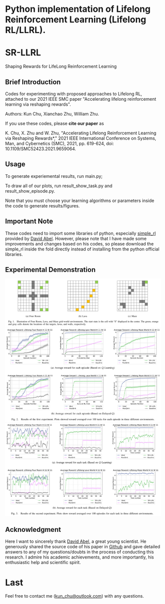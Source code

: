 # Python implementation of Lifelong Reinforcement Learning (Lifelong RL/LLRL). 

# SR-LLRL
Shaping Rewards for LifeLong Reinforcement Learning

## Brief Introduction
Codes for experimenting with proposed approaches to Lifelong RL, attached to our 2021 IEEE SMC paper "Accelerating lifelong reinforcement learning via reshaping rewards".

Authors: Kun Chu, Xianchao Zhu, William Zhu.

If you use these codes, please **cite our paper** as

K. Chu, X. Zhu and W. Zhu, "Accelerating Lifelong Reinforcement Learning via Reshaping Rewards*," 2021 IEEE International Conference on Systems, Man, and Cybernetics (SMC), 2021, pp. 619-624, doi: 10.1109/SMC52423.2021.9659064.

## Usage
To generate experiemental results, run main.py; 

To draw all of our plots, run result_show_task.py and result_show_episode.py. 

Note that you must choose your learning algorithms or parameters inside the code to generate results/figures. 

## Important Note
These codes need to import some libraries of python, especially [simple_rl](https://github.com/david-abel/simple_rl) provided by [David Abel](https://github.com/david-abel). However, please note that I have made some improvements and changes based on his codes, so please download the simple_rl inside the fold directly instead of installing from the python official libraries.

## Experimental Demonstration
![png1](https://github.com/Kchu/LifelongRL/blob/master/SR-LLRL/IEEE_SMC_2021_Plots/figures/Environments.png)
![png2](https://github.com/Kchu/LifelongRL/blob/master/SR-LLRL/IEEE_SMC_2021_Plots/figures/Result_1.png)
![png3](https://github.com/Kchu/LifelongRL/blob/master/SR-LLRL/IEEE_SMC_2021_Plots/figures/Result_2.png)

## Acknowledgment

Here I want to sincerely thank [David Abel](https://david-abel.github.io/), a great young scientist. He generously shared the source code of his paper in [Github](https://github.com/david-abel/transfer_rl_icml_2018) and gave detailed answers to any of my questions/doubts in the process of conducting this research. I admire his academic achievements, and more importantly, his enthusiastic help and scientific spirit.

# Last

Feel free to contact me (kun_chu@outlook.com) with any questions.